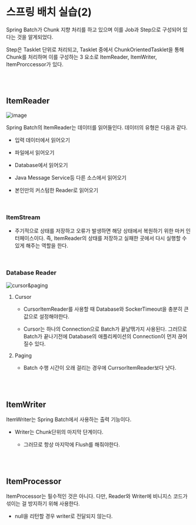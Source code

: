 # 스프링 배치 실습(2)

Spring Batch가 Chunk 지향 처리를 하고 있으며 이를 Job과 Step으로 구성되어 있다는 것을 알게되었다.

Step은 Tasklet 단위로 처리되고, Tasklet 중에서 ChunkOrientedTasklet을 통해 Chunk를 처리하며 이를 구성하는 3 요소로 ItemReader, ItemWriter, ItemProrccessor가 있다.

<br><br>

## ItemReader

![image](https://github.com/jojoldu/spring-batch-in-action/raw/master/images/7/chunk.png)

Spring Batch의 ItemReader는 데이터를 읽어들인다. 데이터의 유형은 다음과 같다.

- 입력 데이터에서 읽어오기

- 파일에서 읽어오기

- Database에서 읽어오기

- Java Message Service등 다른 소스에서 읽어오기

- 본인만의 커스텀한 Reader로 읽어오기

<br>

### ItemStream

- 주기적으로 상태를 저장하고 오류가 발생하면 해당 상태에서 복원하기 위한 마커 인터페이스이다. 즉, ItemReader의 상태를 저장하고 실패한 곳에서 다시 실행할 수 있게 해주는 역할을 한다.

<br>

### Database Reader

![cursor&paging](https://github.com/jojoldu/spring-batch-in-action/raw/master/images/7/cursorvspaging.png)

1. Cursor

    - CursorItemReader를 사용할 때 Database와 SockerTimeout을 충분히 큰 값으로 설정해야한다.

    - Cursor는 하나의 Connection으로 Batch가 끝날땎가지 사용된다. 그러므로 Batch가 끝나기전에 Database의 애플리케이션의 Connection이 먼저 끊어질수 있다.

2. Paging

    - Batch 수행 시간이 오래 걸리는 경우에 CurrsorItemReader보다 낫다.


<br><br>

## ItemWriter

ItemWriter는 Spring Batch에서 사용하는 출력 기능이다.

- Writer는 Chunk단위의 마지막 단계이다.

    - 그러므로 항상 마지막에 Flush를 해줘야한다.

<br><br>

## ItemProcessor

ItemProcessor는 필수적인 것은 아니다. 다만, Reader와 Writer에 비니지스 코드가 섞이는 걸 방지하기 위해 사용한다.

- null을 리턴할 경우 writer로 전달되지 않는다.